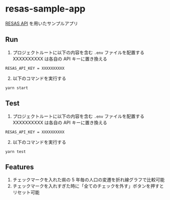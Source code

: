 # resas-sample-app

[RESAS API](https://opendata.resas-portal.go.jp/) を用いたサンプルアプリ

## Run

1. プロジェクトルートに以下の内容を含む `.env` ファイルを配置する  
   XXXXXXXXXX は各自の API キーに置き換える

```
RESAS_API_KEY = XXXXXXXXXX
```

2. 以下のコマンドを実行する

```
yarn start
```

## Test

1. プロジェクトルートに以下の内容を含む `.env` ファイルを配置する  
   XXXXXXXXXX は各自の API キーに置き換える

```
RESAS_API_KEY = XXXXXXXXXX
```

2. 以下のコマンドを実行する

```
yarn test
```

## Features

1. チェックマークを入れた県の 5 年毎の人口の変遷を折れ線グラフで比較可能
2. チェックマークを入れすぎた時に「全てのチェックを外す」ボタンを押すとリセット可能
